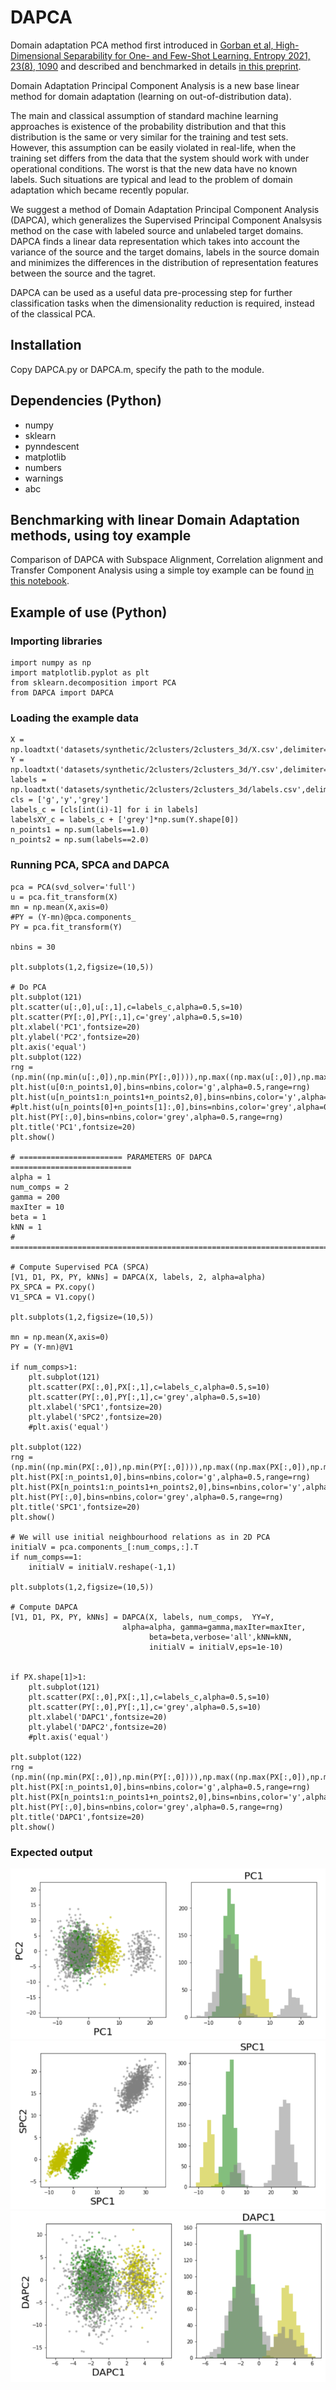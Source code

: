 # DAPCA

Domain adaptation PCA method first introduced in [Gorban et al, High-Dimensional Separability for One- and Few-Shot Learning. Entropy 2021, 23(8), 1090](https://doi.org/10.3390/e23081090)
and described and benchmarked in details [in this preprint](https://arxiv.org/abs/2208.13290).

Domain Adaptation Principal Component Analysis is a new base linear method for domain adaptation (learning on out-of-distribution data).

The main and classical assumption of standard machine learning approaches is existence of the probability distribution and that this distribution is the same or very similar for the training and test sets. However, this assumption can be easily violated in real-life, when the training set differs from the data that the system should work with under operational conditions. The worst is that the new data have no known labels. Such situations are typical and lead to the problem of domain adaptation which became recently popular.

We suggest a method of Domain Adaptation Principal Component Analysis (DAPCA), which generalizes the Supervised Principal Component Analsysis method on the case with labeled source and unlabeled target domains. DAPCA finds a linear data representation which takes into account the variance of the source and the target domains, labels in the source domain and minimizes the differences in the distribution of representation features between the source and the tagret.

DAPCA can be used as a useful data pre-processing step for further classification tasks when the dimensionality reduction is required, instead of the classical PCA. 

## Installation

Copy DAPCA.py or DAPCA.m, specify the path to the module. 

## Dependencies (Python)

* numpy
* sklearn
* pynndescent
* matplotlib
* numbers
* warnings
* abc

## Benchmarking with linear Domain Adaptation methods, using toy example

Comparison of DAPCA with Subspace Alignment, Correlation alignment and Transfer Component Analysis using a simple toy example can be found [in this notebook](ComparisonOfLinearDAMethods_clean.ipynb).

## Example of use (Python)

### Importing libraries

    import numpy as np
    import matplotlib.pyplot as plt
    from sklearn.decomposition import PCA
    from DAPCA import DAPCA

### Loading the example data

    X = np.loadtxt('datasets/synthetic/2clusters/2clusters_3d/X.csv',delimiter=',')
    Y = np.loadtxt('datasets/synthetic/2clusters/2clusters_3d/Y.csv',delimiter=',')
    labels = np.loadtxt('datasets/synthetic/2clusters/2clusters_3d/labels.csv',delimiter=',')
    cls = ['g','y','grey']
    labels_c = [cls[int(i)-1] for i in labels]
    labelsXY_c = labels_c + ['grey']*np.sum(Y.shape[0])
    n_points1 = np.sum(labels==1.0)
    n_points2 = np.sum(labels==2.0)
    
### Running PCA, SPCA and DAPCA

    pca = PCA(svd_solver='full')
    u = pca.fit_transform(X)
    mn = np.mean(X,axis=0)
    #PY = (Y-mn)@pca.components_
    PY = pca.fit_transform(Y)

    nbins = 30

    plt.subplots(1,2,figsize=(10,5))

    # Do PCA
    plt.subplot(121)
    plt.scatter(u[:,0],u[:,1],c=labels_c,alpha=0.5,s=10)
    plt.scatter(PY[:,0],PY[:,1],c='grey',alpha=0.5,s=10)
    plt.xlabel('PC1',fontsize=20)
    plt.ylabel('PC2',fontsize=20)
    plt.axis('equal')
    plt.subplot(122)
    rng = (np.min((np.min(u[:,0]),np.min(PY[:,0]))),np.max((np.max(u[:,0]),np.max(PY[:,0]))))
    plt.hist(u[0:n_points1,0],bins=nbins,color='g',alpha=0.5,range=rng)
    plt.hist(u[n_points1:n_points1+n_points2,0],bins=nbins,color='y',alpha=0.5,range=rng)
    #plt.hist(u[n_points[0]+n_points[1]:,0],bins=nbins,color='grey',alpha=0.5,density=True)
    plt.hist(PY[:,0],bins=nbins,color='grey',alpha=0.5,range=rng)
    plt.title('PC1',fontsize=20)
    plt.show()

    # ======================= PARAMETERS OF DAPCA ===========================
    alpha = 1
    num_comps = 2
    gamma = 200
    maxIter = 10
    beta = 1
    kNN = 1
    # =======================================================================

    # Compute Supervised PCA (SPCA)
    [V1, D1, PX, PY, kNNs] = DAPCA(X, labels, 2, alpha=alpha)
    PX_SPCA = PX.copy()
    V1_SPCA = V1.copy()

    plt.subplots(1,2,figsize=(10,5))

    mn = np.mean(X,axis=0)
    PY = (Y-mn)@V1

    if num_comps>1:
        plt.subplot(121)
        plt.scatter(PX[:,0],PX[:,1],c=labels_c,alpha=0.5,s=10)
        plt.scatter(PY[:,0],PY[:,1],c='grey',alpha=0.5,s=10)
        plt.xlabel('SPC1',fontsize=20)
        plt.ylabel('SPC2',fontsize=20)
        #plt.axis('equal')

    plt.subplot(122)
    rng = (np.min((np.min(PX[:,0]),np.min(PY[:,0]))),np.max((np.max(PX[:,0]),np.max(PY[:,0]))))
    plt.hist(PX[:n_points1,0],bins=nbins,color='g',alpha=0.5,range=rng)
    plt.hist(PX[n_points1:n_points1+n_points2,0],bins=nbins,color='y',alpha=0.5,range=rng)
    plt.hist(PY[:,0],bins=nbins,color='grey',alpha=0.5,range=rng)
    plt.title('SPC1',fontsize=20)
    plt.show()

    # We will use initial neighbourhood relations as in 2D PCA
    initialV = pca.components_[:num_comps,:].T
    if num_comps==1:
        initialV = initialV.reshape(-1,1)

    plt.subplots(1,2,figsize=(10,5))

    # Compute DAPCA
    [V1, D1, PX, PY, kNNs] = DAPCA(X, labels, num_comps,  YY=Y, 
                             alpha=alpha, gamma=gamma,maxIter=maxIter,
                                   beta=beta,verbose='all',kNN=kNN,
                                   initialV = initialV,eps=1e-10)                                   


    if PX.shape[1]>1:
        plt.subplot(121)
        plt.scatter(PX[:,0],PX[:,1],c=labels_c,alpha=0.5,s=10)
        plt.scatter(PY[:,0],PY[:,1],c='grey',alpha=0.5,s=10)
        plt.xlabel('DAPC1',fontsize=20)
        plt.ylabel('DAPC2',fontsize=20)
        #plt.axis('equal')

    plt.subplot(122)
    rng = (np.min((np.min(PX[:,0]),np.min(PY[:,0]))),np.max((np.max(PX[:,0]),np.max(PY[:,0]))))
    plt.hist(PX[:n_points1,0],bins=nbins,color='g',alpha=0.5,range=rng)
    plt.hist(PX[n_points1:n_points1+n_points2,0],bins=nbins,color='y',alpha=0.5,range=rng)
    plt.hist(PY[:,0],bins=nbins,color='grey',alpha=0.5,range=rng)
    plt.title('DAPC1',fontsize=20)
    plt.show()
    
### Expected output

![](images/DAPCA_PCA.png)
![](images/DAPCA_SPCA.png)
![](images/DAPCA_DAPCA.png)
